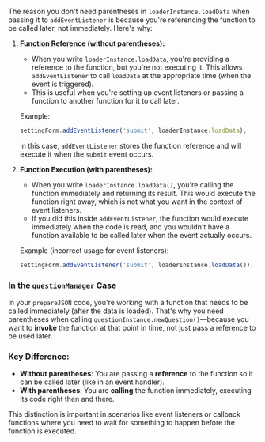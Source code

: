 The reason you don't need parentheses in `loaderInstance.loadData` when passing it to `addEventListener` is because you're referencing the function to be called later, not immediately. Here's why:

1. **Function Reference (without parentheses):**
   - When you write `loaderInstance.loadData`, you're providing a reference to the function, but you're not executing it. This allows `addEventListener` to call `loadData` at the appropriate time (when the event is triggered).
   - This is useful when you're setting up event listeners or passing a function to another function for it to call later.

   Example:
   ```javascript
   settingForm.addEventListener('submit', loaderInstance.loadData);
   ```

   In this case, `addEventListener` stores the function reference and will execute it when the `submit` event occurs.

2. **Function Execution (with parentheses):**
   - When you write `loaderInstance.loadData()`, you're calling the function immediately and returning its result. This would execute the function right away, which is not what you want in the context of event listeners.
   - If you did this inside `addEventListener`, the function would execute immediately when the code is read, and you wouldn't have a function available to be called later when the event actually occurs.

   Example (incorrect usage for event listeners):
   ```javascript
   settingForm.addEventListener('submit', loaderInstance.loadData()); // This calls the function immediately, not on event trigger
   ```

### In the `questionManager` Case
In your `prepareJSON` code, you're working with a function that needs to be called immediately (after the data is loaded). That's why you need parentheses when calling `questionInstance.newQuestion()`—because you want to **invoke** the function at that point in time, not just pass a reference to be used later.

### Key Difference:
- **Without parentheses**: You are passing a **reference** to the function so it can be called later (like in an event handler).
- **With parentheses**: You are **calling** the function immediately, executing its code right then and there.

This distinction is important in scenarios like event listeners or callback functions where you need to wait for something to happen before the function is executed.